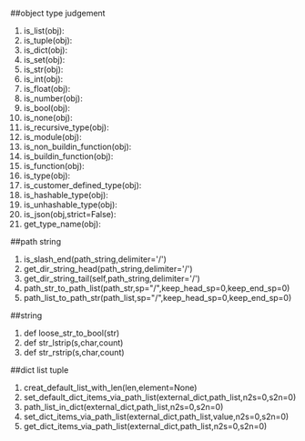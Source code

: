 ##object type judgement
1. is_list(obj):  
2. is_tuple(obj):  
3. is_dict(obj):
4. is_set(obj):
5. is_str(obj):
6. is_int(obj):
7. is_float(obj):
8. is_number(obj):
9. is_bool(obj):
10. is_none(obj):
11. is_recursive_type(obj):
12. is_module(obj):
13. is_non_buildin_function(obj):
14. is_buildin_function(obj):
15. is_function(obj):
16. is_type(obj):
17. is_customer_defined_type(obj):
18. is_hashable_type(obj):
19. is_unhashable_type(obj):
20. is_json(obj,strict=False):
21. get_type_name(obj):

##path string
1. is_slash_end(path_string,delimiter='/')  
2. get_dir_string_head(path_string,delimiter='/')  
3. get_dir_string_tail(self,path_string,delimiter='/')  
4. path_str_to_path_list(path_str,sp="/",keep_head_sp=0,keep_end_sp=0)
5. path_list_to_path_str(path_list,sp="/",keep_head_sp=0,keep_end_sp=0)

##string
1. def loose_str_to_bool(str)  
2. def str_lstrip(s,char,count)  
3. def str_rstrip(s,char,count)  

##dict list tuple
1. creat_default_list_with_len(len,element=None)  
2. set_default_dict_items_via_path_list(external_dict,path_list,n2s=0,s2n=0)  
3. path_list_in_dict(external_dict,path_list,n2s=0,s2n=0)  
4. set_dict_items_via_path_list(external_dict,path_list,value,n2s=0,s2n=0)  
5. get_dict_items_via_path_list(external_dict,path_list,n2s=0,s2n=0)  




